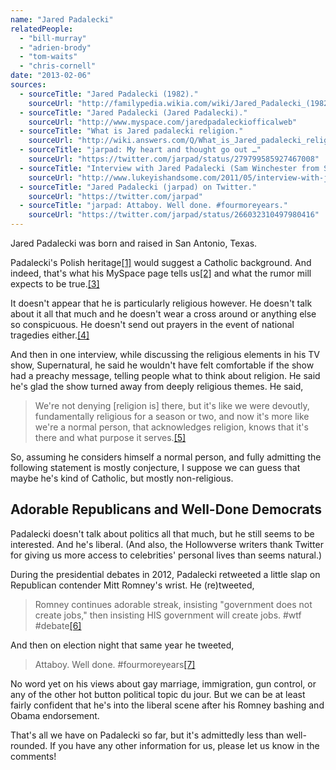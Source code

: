 ```yaml
---
name: "Jared Padalecki"
relatedPeople:
  - "bill-murray"
  - "adrien-brody"
  - "tom-waits"
  - "chris-cornell"
date: "2013-02-06"
sources:
  - sourceTitle: "Jared Padalecki (1982)."
    sourceUrl: "http://familypedia.wikia.com/wiki/Jared_Padalecki_(1982)"
  - sourceTitle: "Jared Padalecki (Jared Padalecki)."
    sourceUrl: "http://www.myspace.com/jaredpadaleckiofficalweb"
  - sourceTitle: "What is Jared padalecki religion."
    sourceUrl: "http://wiki.answers.com/Q/What_is_Jared_padalecki_religion"
  - sourceTitle: "jarpad: My heart and thought go out …"
    sourceUrl: "https://twitter.com/jarpad/status/279799585927467008"
  - sourceTitle: "Interview with Jared Padalecki (Sam Winchester from Supernatural)."
    sourceUrl: "http://www.lukeyishandsome.com/2011/05/interview-with-jared-padalecki-sam.html"
  - sourceTitle: "Jared Padalecki (jarpad) on Twitter."
    sourceUrl: "https://twitter.com/jarpad"
  - sourceTitle: "jarpad: Attaboy. Well done. #fourmoreyears."
    sourceUrl: "https://twitter.com/jarpad/status/266032310497980416"
---
```


Jared Padalecki was born and raised in San Antonio, Texas.

Padalecki's Polish heritage<a class="source-citation" href="#http://familypedia.wikia.com/wiki/Jared_Padalecki_(1982)" title="Jared Padalecki (1982).">[1]</a> would suggest a Catholic background. And indeed, that's what his MySpace page tells us<a class="source-citation" href="#http://www.myspace.com/jaredpadaleckiofficalweb" title="Jared Padalecki (Jared Padalecki).">[2]</a> and what the rumor mill expects to be true.<a class="source-citation" href="#http://wiki.answers.com/Q/What_is_Jared_padalecki_religion" title="What is Jared padalecki religion.">[3]</a>

It doesn't appear that he is particularly religious however. He doesn't talk about it all that much and he doesn't wear a cross around or anything else so conspicuous. He doesn't send out prayers in the event of national tragedies either.<a class="source-citation" href="#https://twitter.com/jarpad/status/279799585927467008" title="jarpad: My heart and thought go out …">[4]</a>

And then in one interview, while discussing the religious elements in his TV show, Supernatural, he said he wouldn't have felt comfortable if the show had a preachy message, telling people what to think about religion. He said he's glad the show turned away from deeply religious themes. He said,

>We're not denying [religion is] there, but it's like we were devoutly, fundamentally religious for a season or two, and now it's more like we're a normal person, that acknowledges religion, knows that it's there and what purpose it serves.<a class="source-citation" href="#http://www.lukeyishandsome.com/2011/05/interview-with-jared-padalecki-sam.html" title="Interview with Jared Padalecki (Sam Winchester from Supernatural).">[5]</a>

So, assuming he considers himself a normal person, and fully admitting the following statement is mostly conjecture, I suppose we can guess that maybe he's kind of Catholic, but mostly non-religious.


## Adorable Republicans and Well-Done Democrats

Padalecki doesn't talk about politics all that much, but he still seems to be interested. And he's liberal. (And also, the Hollowverse writers thank Twitter for giving us more access to celebrities' personal lives than seems natural.)

During the presidential debates in 2012, Padalecki retweeted a little slap on Republican contender Mitt Romney's wrist. He (re)tweeted,

>Romney continues adorable streak, insisting "government does not create jobs," then insisting HIS government will create jobs. #wtf #debate<a class="source-citation" href="#https://twitter.com/jarpad" title="Jared Padalecki (jarpad) on Twitter.">[6]</a>

And then on election night that same year he tweeted,

>Attaboy. Well done. #fourmoreyears<a class="source-citation" href="#https://twitter.com/jarpad/status/266032310497980416" title="jarpad: Attaboy. Well done. #fourmoreyears.">[7]</a>

No word yet on his views about gay marriage, immigration, gun control, or any of the other hot button political topic du jour. But we can be at least fairly confident that he's into the liberal scene after his Romney bashing and Obama endorsement.

That's all we have on Padalecki so far, but it's admittedly less than well-rounded. If you have any other information for us, please let us know in the comments!